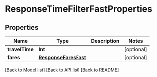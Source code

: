 # ResponseTimeFilterFastProperties

## Properties
Name | Type | Description | Notes
------------ | ------------- | ------------- | -------------
**travelTime** | **Int** |  | [optional] 
**fares** | [**ResponseFaresFast**](ResponseFaresFast.md) |  | [optional] 

[[Back to Model list]](../README.md#documentation-for-models) [[Back to API list]](../README.md#documentation-for-api-endpoints) [[Back to README]](../README.md)


